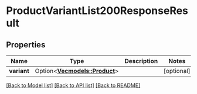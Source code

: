 # ProductVariantList200ResponseResult

## Properties

Name | Type | Description | Notes
------------ | ------------- | ------------- | -------------
**variant** | Option<[**Vec<models::Product>**](Product.md)> |  | [optional]

[[Back to Model list]](../README.md#documentation-for-models) [[Back to API list]](../README.md#documentation-for-api-endpoints) [[Back to README]](../README.md)


